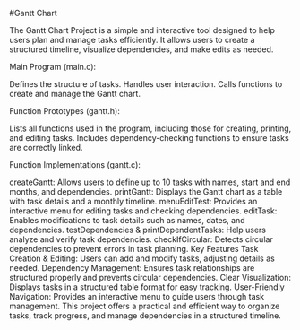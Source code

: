 #Gantt Chart

The Gantt Chart Project is a simple and interactive tool designed to help users plan and manage tasks efficiently. It allows users to create a structured timeline, visualize dependencies, and make edits as needed.

Main Program (main.c):

Defines the structure of tasks.
Handles user interaction.
Calls functions to create and manage the Gantt chart.

Function Prototypes (gantt.h):

Lists all functions used in the program, including those for creating, printing, and editing tasks.
Includes dependency-checking functions to ensure tasks are correctly linked.

Function Implementations (gantt.c):

createGantt: Allows users to define up to 10 tasks with names, start and end months, and dependencies.
printGantt: Displays the Gantt chart as a table with task details and a monthly timeline.
menuEditTest: Provides an interactive menu for editing tasks and checking dependencies.
editTask: Enables modifications to task details such as names, dates, and dependencies.
testDependencies & printDependentTasks: Help users analyze and verify task dependencies.
checkIfCircular: Detects circular dependencies to prevent errors in task planning.
Key Features
Task Creation & Editing: Users can add and modify tasks, adjusting details as needed.
Dependency Management: Ensures task relationships are structured properly and prevents circular dependencies.
Clear Visualization: Displays tasks in a structured table format for easy tracking.
User-Friendly Navigation: Provides an interactive menu to guide users through task management.
This project offers a practical and efficient way to organize tasks, track progress, and manage dependencies in a structured timeline.
